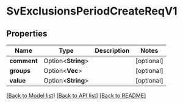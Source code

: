 # SvExclusionsPeriodCreateReqV1

## Properties

Name | Type | Description | Notes
------------ | ------------- | ------------- | -------------
**comment** | Option<**String**> |  | [optional]
**groups** | Option<**Vec<String>**> |  | [optional]
**value** | Option<**String**> |  | [optional]

[[Back to Model list]](../README.md#documentation-for-models) [[Back to API list]](../README.md#documentation-for-api-endpoints) [[Back to README]](../README.md)

